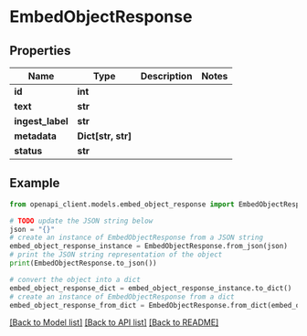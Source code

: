# EmbedObjectResponse


## Properties

Name | Type | Description | Notes
------------ | ------------- | ------------- | -------------
**id** | **int** |  | 
**text** | **str** |  | 
**ingest_label** | **str** |  | 
**metadata** | **Dict[str, str]** |  | 
**status** | **str** |  | 

## Example

```python
from openapi_client.models.embed_object_response import EmbedObjectResponse

# TODO update the JSON string below
json = "{}"
# create an instance of EmbedObjectResponse from a JSON string
embed_object_response_instance = EmbedObjectResponse.from_json(json)
# print the JSON string representation of the object
print(EmbedObjectResponse.to_json())

# convert the object into a dict
embed_object_response_dict = embed_object_response_instance.to_dict()
# create an instance of EmbedObjectResponse from a dict
embed_object_response_from_dict = EmbedObjectResponse.from_dict(embed_object_response_dict)
```
[[Back to Model list]](../README.md#documentation-for-models) [[Back to API list]](../README.md#documentation-for-api-endpoints) [[Back to README]](../README.md)


